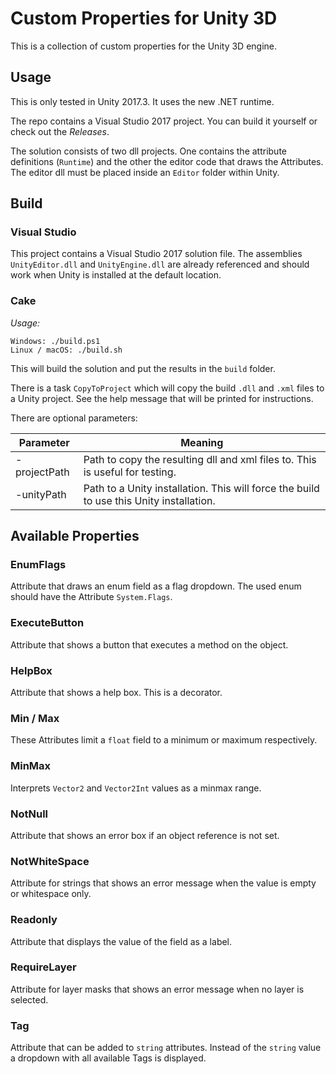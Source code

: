 # Custom Properties for Unity 3D

This is a collection of custom properties for the Unity 3D engine.

## Usage

This is only tested in Unity 2017.3. It uses the new .NET runtime.

The repo contains a Visual Studio 2017 project. You can build it yourself or check out the *Releases*.

The solution consists of two dll projects. One contains the attribute definitions (`Runtime`) and the other the editor code that draws the Attributes. The editor dll must be placed inside an `Editor` folder within Unity.

## Build


### Visual Studio 

This project contains a Visual Studio 2017 solution file.
The assemblies `UnityEditor.dll` and `UnityEngine.dll` are already referenced and should work when Unity is installed at the default location. 

### Cake

*Usage:*

```
Windows: ./build.ps1
Linux / macOS: ./build.sh
```

This will build the solution and put the results in the `build` folder.

There is a task `CopyToProject` which will copy the build `.dll` and `.xml` files to a Unity project.
See the help message that will be printed for instructions.

There are optional parameters:

|  Parameter   |                                         Meaning                                         |
|--------------|-----------------------------------------------------------------------------------------|
| -projectPath | Path to copy the resulting dll and xml files to. This is useful for testing.            |
| -unityPath   | Path to a Unity installation. This will force the build to use this Unity installation. |

## Available Properties

### EnumFlags

Attribute that draws an enum field as a flag dropdown. The used enum should have the Attribute `System.Flags`.

### ExecuteButton

Attribute that shows a button that executes a method on the object.

### HelpBox

Attribute that shows a help box. This is a decorator.

### Min / Max

These Attributes limit a `float` field to a minimum or maximum respectively.

### MinMax

Interprets `Vector2` and `Vector2Int` values as a minmax range.

### NotNull

Attribute that shows an error box if an object reference is not set.

### NotWhiteSpace

Attribute for strings that shows an error message when the value is empty or whitespace only.

### Readonly

Attribute that displays the value of the field as a label.

### RequireLayer

Attribute for layer masks that shows an error message when no layer is selected.

### Tag

Attribute that can be added to `string` attributes. Instead of the `string` value a dropdown with all available Tags is displayed.
